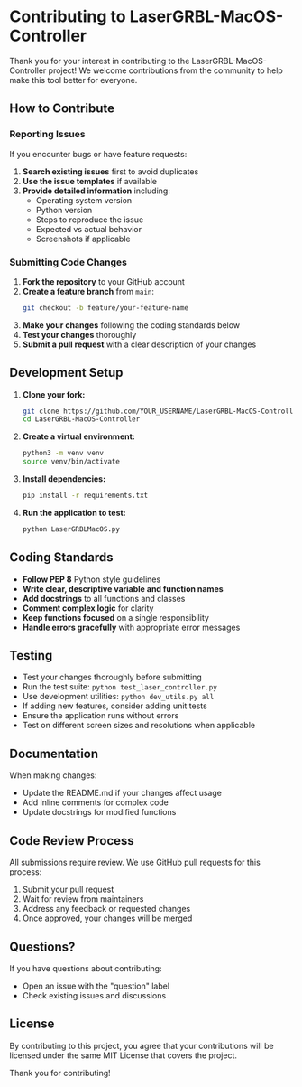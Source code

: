 # Contributing to LaserGRBL-MacOS-Controller

Thank you for your interest in contributing to the LaserGRBL-MacOS-Controller project! We welcome contributions from the community to help make this tool better for everyone.

## How to Contribute

### Reporting Issues

If you encounter bugs or have feature requests:

1. **Search existing issues** first to avoid duplicates
2. **Use the issue templates** if available
3. **Provide detailed information** including:
   - Operating system version
   - Python version
   - Steps to reproduce the issue
   - Expected vs actual behavior
   - Screenshots if applicable

### Submitting Code Changes

1. **Fork the repository** to your GitHub account
2. **Create a feature branch** from `main`:
   ```bash
   git checkout -b feature/your-feature-name
   ```
3. **Make your changes** following the coding standards below
4. **Test your changes** thoroughly
5. **Submit a pull request** with a clear description of your changes

## Development Setup

1. **Clone your fork:**
   ```bash
   git clone https://github.com/YOUR_USERNAME/LaserGRBL-MacOS-Controller.git
   cd LaserGRBL-MacOS-Controller
   ```

2. **Create a virtual environment:**
   ```bash
   python3 -m venv venv
   source venv/bin/activate
   ```

3. **Install dependencies:**
   ```bash
   pip install -r requirements.txt
   ```

4. **Run the application to test:**
   ```bash
   python LaserGRBLMacOS.py
   ```

## Coding Standards

- **Follow PEP 8** Python style guidelines
- **Write clear, descriptive variable and function names**
- **Add docstrings** to all functions and classes
- **Comment complex logic** for clarity
- **Keep functions focused** on a single responsibility
- **Handle errors gracefully** with appropriate error messages

## Testing

- Test your changes thoroughly before submitting
- Run the test suite: `python test_laser_controller.py`
- Use development utilities: `python dev_utils.py all`
- If adding new features, consider adding unit tests
- Ensure the application runs without errors
- Test on different screen sizes and resolutions when applicable

## Documentation

When making changes:
- Update the README.md if your changes affect usage
- Add inline comments for complex code
- Update docstrings for modified functions

## Code Review Process

All submissions require review. We use GitHub pull requests for this process:

1. Submit your pull request
2. Wait for review from maintainers
3. Address any feedback or requested changes
4. Once approved, your changes will be merged

## Questions?

If you have questions about contributing:
- Open an issue with the "question" label
- Check existing issues and discussions

## License

By contributing to this project, you agree that your contributions will be licensed under the same MIT License that covers the project.

Thank you for contributing!